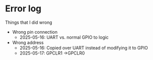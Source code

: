 # Error log

Things that I did wrong

* Wrong pin connection
    + 2025-05-16: UART vs. normal GPIO to logic
* Wrong address
    + 2025-05-16: Copied over UART instead of modifying it to GPIO
    + 2025-05-17: GPCLR1 ->GPCLR0
